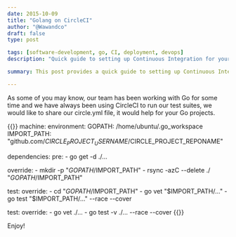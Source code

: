 ```yaml
---
date: 2015-10-09
title: "Golang on CircleCI"
author: "@Wawandco"
draft: false
type: post

tags: [software-development, go, CI, deployment, devops]
description: "Quick guide to setting up Continuous Integration for your Go projects with CircleCI. Get a ready-to-use configuration file and essential settings for seamless Go builds and tests on CircleCI."

summary: This post provides a quick guide to setting up Continuous Integration for Go projects on CircleCI. It includes a sample circle.yml configuration for dependencies, testing, and environment setup. Get started with automated builds and tests for your Go applications.

---
```


As some of you may know, our team has been working with Go for some time and we have always been using CircleCI to run our test suites, we would like to share our circle.yml file, it would help for your Go projects.

{{<copyable-code language="yaml">}}
machine:
  environment:
    GOPATH: /home/ubuntu/.go_workspace
    IMPORT_PATH: "github.com/$CIRCLE_PROJECT_USERNAME/$CIRCLE_PROJECT_REPONAME"

dependencies:
  pre:
    - go get -d ./...

  override:
    - mkdir -p "$GOPATH/$IMPORT_PATH"
    - rsync -azC --delete ./ "$GOPATH/$IMPORT_PATH"

test:
  override:
    - cd "$GOPATH/$IMPORT_PATH"
    - go vet "$IMPORT_PATH/..."
    - go test "$IMPORT_PATH/..." --race --cover

test:
  override:
    - go vet ./...
    - go test -v ./... --race --cover
{{</copyable-code>}}

Enjoy!
